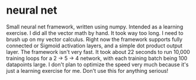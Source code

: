 # neural net

Small neural net framework, written using numpy. Intended as a learning exercise.
I did all the vector math by hand. It took way too long. I need to brush up on my vector calculus.
Right now the framework supports fully connected or Sigmoid activation layers, and a simple dot product output layer.
The framework isn't very fast. It took about 22 seconds to run 10,000 training loops for a 2 -> 5 -> 4 network, with each training batch being 100 datapoints large. I don't plan to optimize the speed very much because it's just a learning exercise for me.
Don't use this for anything serious!
